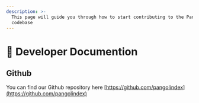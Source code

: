 ```yaml
---
description: >-
  This page will guide you through how to start contributing to the Pangolin
  codebase
---
```


# 📒 Developer Documention

## Github

You can find our Github repository here [https://github.com/pangolindex](https://github.com/pangolindex)
